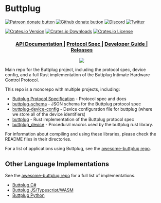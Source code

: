 # Buttplug

[![Patreon donate button](https://img.shields.io/badge/patreon-donate-yellow.svg)](https://www.patreon.com/qdot)
[![Github donate button](https://img.shields.io/badge/github-donate-ff69b4.svg)](https://www.github.com/sponsors/qdot)
[![Discord](https://img.shields.io/discord/353303527587708932.svg?logo=discord)](https://discord.buttplug.io)
[![Twitter](https://img.shields.io/twitter/follow/buttplugio.svg?style=social&logo=twitter)](https://twitter.com/buttplugio)

[![Crates.io Version](https://img.shields.io/crates/v/buttplug)](https://crates.io/crates/buttplug)
[![Crates.io Downloads](https://img.shields.io/crates/d/buttplug)](https://crates.io/crates/buttplug)
[![Crates.io License](https://img.shields.io/crates/l/buttplug)](https://crates.io/crates/buttplug)

<div align="center">
  <h3>
    <a href="https://docs.rs/buttplug">
      API Documentation
    </a>
    <span> | </span>
    <a href="https://buttplug-spec.docs.buttplug.io">
      Protocol Spec
    </a>
    <span> | </span>
    <a href="https://buttplug-developer-guide.docs.buttplug.io">
      Developer Guide
    </a>
    <span> | </span>
    <a href="https://github.com/buttplugio/buttplug-rs/releases">
      Releases
    </a>
  </h3>
</div>

<p align="center">
  <img src="https://raw.githubusercontent.com/buttplugio/buttplug-rs/dev/buttplug/docs/buttplug_rust_docs.png">
</p>

Main repo for the Buttplug project, including the protocol spec, device config, and a full Rust implementation of the Buttplug Intimate Hardware Control Protocol.

This repo is a monorepo with multiple projects, including:

- [Buttplug Protocol Specification](spec/) - Protocol spec and docs
- [buttplug-schema](buttplug/buttplug-schema) - JSON schema for the Buttplug protocol spec
- [buttplug-device-config](buttplug/buttplug-device-config) - Device configuration file for buttplug (where we store all of the device identifiers)
- [buttplug](buttplug/) - Rust implementation of the Buttplug protocol spec
- [buttplug_device](buttplug_derive/) - Procedural macros used by the buttplug rust library.


For information about compiling and using these libraries, please check the
README files in their directories.

For a list of applications using Buttplug, see the [awesome-buttplug repo](https://github.com/buttplugio/awesome-buttplug).

## Other Language Implementations

See the [awesome-buttplug repo](https://github.com/buttplugio/awesome-buttplug) for a full list of implementations.

- [Buttplug C#](https://github.com/buttplugio/buttplug-rs-ffi/tree/master/csharp)
- [Buttplug JS/Typescript/WASM](https://github.com/buttplugio/buttplug-rs-ffi/tree/master/js)
- [Buttplug Python](https://github.com/buttplugio/buttplug-py)